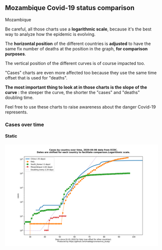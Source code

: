 ## Mozambique Covid-19 status comparison 

Mozambique



Be careful, all those charts use a **logarithmic scale**, because it's the best way to analyze how the epidemic is evolving.
 
The **horizontal position** of the different countries is **adjusted** to have the same fix number of deaths at the position in the graph, **for comparison purposes**.

The vertical position of the different curves is of course impacted too.

"Cases" charts are even more affected too because they use the same time offset that is used for "deaths".

**The most important thing to look at in those charts is the slope of the curve** : the steeper the curve, the shorter the "cases" and "deaths" doubling time.

Feel free to use these charts to raise awareness about the danger Covid-19 represents. 


 
### Cases over time
 
#### Static
![Mozambique covid-19 cases static chart](https://raw.githubusercontent.com/madlag/coronavirus_study/master/notebooks/graphs/2020-04-06/countries/Mozambique/2020-04-06_Mozambique_cases.png "Mozambique covid-19 cases static chart")   

